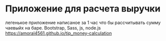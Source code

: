 # Приложение для расчета выручки
легенькое приложение написаное за 1 час что бы рассчитывать сумму чаевыйх на баре. Bootstrap, Sass, js, node.js
https://amoral4561.github.io/tip_money-calculation
